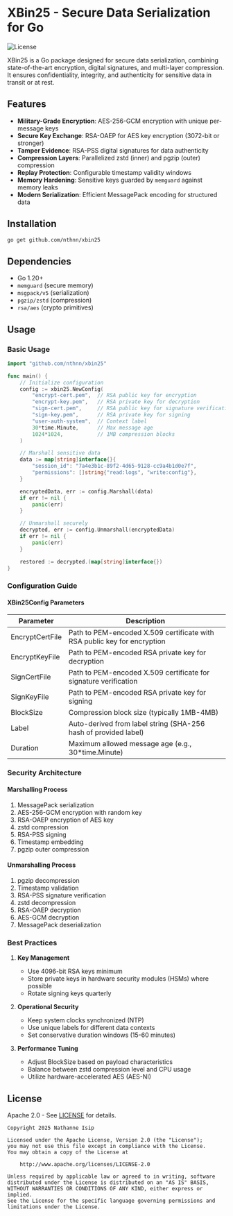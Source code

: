 # XBin25 - Secure Data Serialization for Go

![License](https://img.shields.io/badge/License-Apache%202.0-blue.svg)

XBin25 is a Go package designed for secure data serialization, combining state-of-the-art encryption, digital signatures, and multi-layer compression. It ensures confidentiality, integrity, and authenticity for sensitive data in transit or at rest.

## Features

- **Military-Grade Encryption**: AES-256-GCM encryption with unique per-message keys
- **Secure Key Exchange**: RSA-OAEP for AES key encryption (3072-bit or stronger)
- **Tamper Evidence**: RSA-PSS digital signatures for data authenticity
- **Compression Layers**: Parallelized zstd (inner) and pgzip (outer) compression
- **Replay Protection**: Configurable timestamp validity windows
- **Memory Hardening**: Sensitive keys guarded by `memguard` against memory leaks
- **Modern Serialization**: Efficient MessagePack encoding for structured data

## Installation

```bash
go get github.com/nthnn/xbin25
```

## Dependencies

- Go 1.20+
- `memguard` (secure memory)
- `msgpack/v5` (serialization)
- `pgzip/zstd` (compression)
- `rsa/aes` (crypto primitives)

## Usage

### Basic Usage

```go
import "github.com/nthnn/xbin25"

func main() {
    // Initialize configuration
    config := xbin25.NewConfig(
        "encrypt-cert.pem",  // RSA public key for encryption
        "encrypt-key.pem",   // RSA private key for decryption
        "sign-cert.pem",     // RSA public key for signature verification
        "sign-key.pem",      // RSA private key for signing
        "user-auth-system",  // Context label
        30*time.Minute,      // Max message age
        1024*1024,           // 1MB compression blocks
    )

    // Marshall sensitive data
    data := map[string]interface{}{
        "session_id": "7a4e3b1c-89f2-4d65-9128-cc9a4b1d0e7f",
        "permissions": []string{"read:logs", "write:config"},
    }

    encryptedData, err := config.Marshall(data)
    if err != nil {
        panic(err)
    }

    // Unmarshall securely
    decrypted, err := config.Unmarshall(encryptedData)
    if err != nil {
        panic(err)
    }

    restored := decrypted.(map[string]interface{})
}
```

### Configuration Guide

#### XBin25Config Parameters

| Parameter	            | Description                                                               |
|-----------------------|---------------------------------------------------------------------------|
| EncryptCertFile       | Path to PEM-encoded X.509 certificate with RSA public key for encryption  |
| EncryptKeyFile	    | Path to PEM-encoded RSA private key for decryption                        |
| SignCertFile	        | Path to PEM-encoded X.509 certificate for signature verification          |
| SignKeyFile	        | Path to PEM-encoded RSA private key for signing                           |
| BlockSize	            | Compression block size (typically 1MB-4MB)                                |
| Label                 | Auto-derived from label string (SHA-256 hash of provided label)           |
| Duration              | Maximum allowed message age (e.g., 30*time.Minute)                        |

### Security Architecture

#### Marshalling Process

1. MessagePack serialization
2. AES-256-GCM encryption with random key
3. RSA-OAEP encryption of AES key
4. zstd compression
5. RSA-PSS signing
6. Timestamp embedding
7. pgzip outer compression

#### Unmarshalling Process

1. pgzip decompression
2. Timestamp validation
3. RSA-PSS signature verification
4. zstd decompression
5. RSA-OAEP decryption
6. AES-GCM decryption
7. MessagePack deserialization

### Best Practices

1. **Key Management**

    - Use 4096-bit RSA keys minimum
    - Store private keys in hardware security modules (HSMs) where possible
    - Rotate signing keys quarterly

2. **Operational Security**

    - Keep system clocks synchronized (NTP)
    - Use unique labels for different data contexts
    - Set conservative duration windows (15-60 minutes)

3. **Performance Tuning**

    - Adjust BlockSize based on payload characteristics
    - Balance between zstd compression level and CPU usage
    - Utilize hardware-accelerated AES (AES-NI)

## License

Apache 2.0 - See [LICENSE](LICENSE) for details.

```
Copyright 2025 Nathanne Isip

Licensed under the Apache License, Version 2.0 (the "License");
you may not use this file except in compliance with the License.
You may obtain a copy of the License at

    http://www.apache.org/licenses/LICENSE-2.0

Unless required by applicable law or agreed to in writing, software
distributed under the License is distributed on an "AS IS" BASIS,
WITHOUT WARRANTIES OR CONDITIONS OF ANY KIND, either express or implied.
See the License for the specific language governing permissions and
limitations under the License.
```
